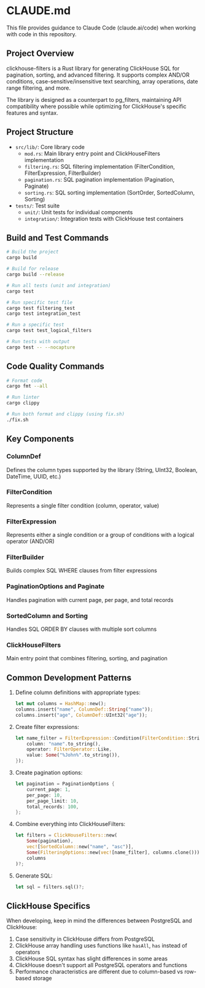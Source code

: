 # CLAUDE.md

This file provides guidance to Claude Code (claude.ai/code) when working with code in this repository.

## Project Overview

clickhouse-filters is a Rust library for generating ClickHouse SQL for pagination, sorting, and advanced filtering. It supports complex AND/OR conditions, case-sensitive/insensitive text searching, array operations, date range filtering, and more.

The library is designed as a counterpart to pg_filters, maintaining API compatibility where possible while optimizing for ClickHouse's specific features and syntax.

## Project Structure

- `src/lib/`: Core library code
  - `mod.rs`: Main library entry point and ClickHouseFilters implementation
  - `filtering.rs`: SQL filtering implementation (FilterCondition, FilterExpression, FilterBuilder)
  - `pagination.rs`: SQL pagination implementation (Pagination, Paginate)
  - `sorting.rs`: SQL sorting implementation (SortOrder, SortedColumn, Sorting)
- `tests/`: Test suite
  - `unit/`: Unit tests for individual components
  - `integration/`: Integration tests with ClickHouse test containers

## Build and Test Commands

```bash
# Build the project
cargo build

# Build for release
cargo build --release

# Run all tests (unit and integration)
cargo test

# Run specific test file
cargo test filtering_test
cargo test integration_test

# Run a specific test
cargo test test_logical_filters

# Run tests with output
cargo test -- --nocapture
```

## Code Quality Commands

```bash
# Format code
cargo fmt --all

# Run linter
cargo clippy

# Run both format and clippy (using fix.sh)
./fix.sh
```

## Key Components

### ColumnDef
Defines the column types supported by the library (String, UInt32, Boolean, DateTime, UUID, etc.)

### FilterCondition
Represents a single filter condition (column, operator, value)

### FilterExpression
Represents either a single condition or a group of conditions with a logical operator (AND/OR)

### FilterBuilder
Builds complex SQL WHERE clauses from filter expressions

### PaginationOptions and Paginate
Handles pagination with current page, per page, and total records

### SortedColumn and Sorting
Handles SQL ORDER BY clauses with multiple sort columns

### ClickHouseFilters
Main entry point that combines filtering, sorting, and pagination

## Common Development Patterns

1. Define column definitions with appropriate types:
   ```rust
   let mut columns = HashMap::new();
   columns.insert("name", ColumnDef::String("name"));
   columns.insert("age", ColumnDef::UInt32("age"));
   ```

2. Create filter expressions:
   ```rust
   let name_filter = FilterExpression::Condition(FilterCondition::StringValue {
       column: "name".to_string(),
       operator: FilterOperator::Like,
       value: Some("%John%".to_string()),
   });
   ```

3. Create pagination options:
   ```rust
   let pagination = PaginationOptions {
       current_page: 1,
       per_page: 10,
       per_page_limit: 10,
       total_records: 100,
   };
   ```

4. Combine everything into ClickHouseFilters:
   ```rust
   let filters = ClickHouseFilters::new(
       Some(pagination),
       vec![SortedColumn::new("name", "asc")],
       Some(FilteringOptions::new(vec![name_filter], columns.clone())),
       columns
   )?;
   ```

5. Generate SQL:
   ```rust
   let sql = filters.sql()?;
   ```

## ClickHouse Specifics

When developing, keep in mind the differences between PostgreSQL and ClickHouse:

1. Case sensitivity in ClickHouse differs from PostgreSQL
2. ClickHouse array handling uses functions like `hasAll`, `has` instead of operators
3. ClickHouse SQL syntax has slight differences in some areas
4. ClickHouse doesn't support all PostgreSQL operators and functions
5. Performance characteristics are different due to column-based vs row-based storage
